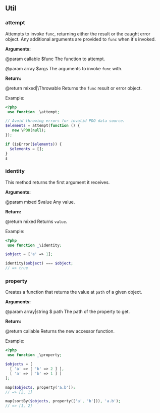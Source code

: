 ## Util

### attempt

Attempts to invoke `func`, returning either the result or the caught error
object. Any additional arguments are provided to `func` when it's invoked.



**Arguments:**

@param callable $func The function to attempt.

@param array $args The arguments to invoke `func` with.



**Return:**

@return mixed|\Throwable Returns the `func` result or error object.

Example:
```php
<?php
 use function _\attempt;

// Avoid throwing errors for invalid PDO data source.
$elements = attempt(function () {
   new \PDO(null);
});

if (isError($elements)) {
  $elements = [];
}
s
```
### identity

This method returns the first argument it receives.



**Arguments:**

@param mixed $value Any value.



**Return:**

@return mixed Returns `value`.

Example:
```php
<?php
 use function _\identity;

$object = ['a' => 1];

identity($object) === $object;
// => true

```
### property

Creates a function that returns the value at `path` of a given object.



**Arguments:**

@param array|string $ path The path of the property to get.



**Return:**

@return callable Returns the new accessor function.

Example:
```php
<?php
 use function _\property;

$objects = [
  [ 'a' => [ 'b' => 2 ] ],
  [ 'a' => [ 'b' => 1 ] ]
];

map($objects, property('a.b'));
// => [2, 1]

map(sortBy($objects, property(['a', 'b'])), 'a.b');
// => [1, 2]

```